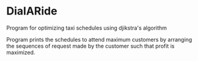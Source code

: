 # DialARide
Program for optimizing taxi schedules using djikstra's algorithm

Program prints the schedules to attend maximum customers by arranging the sequences of request made by the customer such that profit is maximized.
